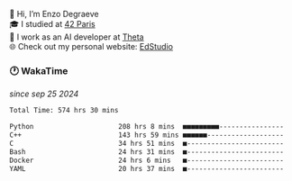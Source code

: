 👋 Hi, I’m Enzo Degraeve <br>
🎓 I studied at [42 Paris](https://42.fr/)<br>
💼 I work as an AI developer at [Theta](https://theta.mc/)<br>
🌐 Check out my personal website: [EdStudio](https://edstudio.fr/)

### 🕐 WakaTime
*since sep 25 2024*

<!--START_SECTION:waka-->

```txt
Total Time: 574 hrs 30 mins

Python                     208 hrs 8 mins  ■■■■■■■■■----------------   34.92 %
C++                        143 hrs 59 mins ■■■■■■-------------------   24.16 %
C                          34 hrs 51 mins  ■------------------------   05.85 %
Bash                       24 hrs 31 mins  ■------------------------   04.11 %
Docker                     24 hrs 6 mins   ■------------------------   04.05 %
YAML                       20 hrs 37 mins  ■------------------------   03.46 %
```

<!--END_SECTION:waka-->
